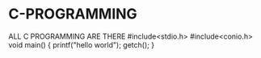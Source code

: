 # C-PROGRAMMING
ALL C PROGRAMMING ARE THERE
#include<stdio.h>
#include<conio.h>
void main()
{
printf("hello world");
getch();
}
